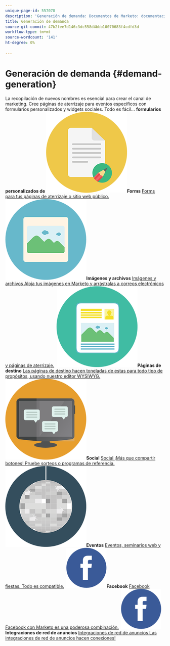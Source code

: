 ```yaml
---
unique-page-id: 557078
description: 'Generación de demanda: Documentos de Marketo: documentación del producto'
title: Generación de demanda
source-git-commit: 47b2fee7d146c3dc558d4bbb10070683f4cdfd3d
workflow-type: tm+mt
source-wordcount: '141'
ht-degree: 0%

---
```



# Generación de demanda {#demand-generation}

La recopilación de nuevos nombres es esencial para crear el canal de marketing. Cree páginas de aterrizaje para eventos específicos con formularios personalizados y widgets sociales. Todo es fácil...
**&#x200B; formularios personalizados de ![Forms](assets/documents-bookmarks-16.png)Forms** [Forms para tus páginas de aterrizaje o sitio web público.](https://docs.marketo.com/display/DOCS/Forms)     **&#x200B; ![Imágenes y archivos](assets/graphic-design-tools-06.png)Imágenes y archivos** [Imágenes y archivos Aloja tus imágenes en Marketo y arrástralas a correos electrónicos y páginas de aterrizaje.](https://docs.marketo.com/display/DOCS/Images+and+Files)     **&#x200B; ![Páginas de destino](assets/office-artboard-80.png)Páginas de destino** [Las páginas de destino hacen toneladas de estas para todo tipo de propósitos, usando nuestro editor WYSIWYG.](https://docs.marketo.com/pages/viewpage.action?pageId=2359689)     **&#x200B; ![Social](assets/chat-messages-18.png)Social** [Social ¡Más que compartir botones! Pruebe sorteos o programas de referencia.](https://docs.marketo.com/display/DOCS/Social)     **&#x200B; ![Eventos](assets/party-10.png)Eventos** [Eventos, seminarios web y fiestas. Todo es compatible.](https://docs.marketo.com/pages/viewpage.action?pageId=2949755)     **&#x200B; ![Facebook](assets/facebook-icon.png)Facebook** [Facebook Facebook con Marketo es una poderosa combinación.](https://docs.marketo.com/display/DOCS/Facebook)     **&#x200B; ![Integraciones de red de anuncios](assets/facebook-icon.png)Integraciones de red de anuncios** [Integraciones de red de anuncios Las integraciones de red de anuncios hacen conexiones!](https://docs.marketo.com/display/DOCS/Ad+Network+Integrations)